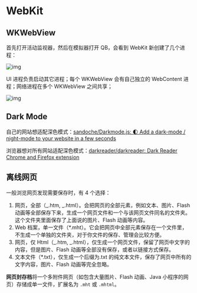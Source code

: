 # WebKit

## WKWebView

首先打开活动监视器，然后在模拟器打开 QB，会看到 WebKit 新创建了几个进程：

![img](/img/FBDEC325-1D0A-447E-BC89-801904697B7C.png)

UI 进程负责启动其它进程；每个 WKWebView 会有自己独立的 WebContent 进程；网络进程在多个 WKWebView 之间共享；

![img](/img/FD652240-4705-4A98-A144-376D5B624EF2.jpg)

## Dark Mode

自己的网站想适配深色模式：[sandoche/Darkmode.js: 🌓 Add a dark-mode / night-mode to your website in a few seconds](https://github.com/sandoche/Darkmode.js)

浏览器想对所有网站适配深色模式：[darkreader/darkreader: Dark Reader Chrome and Firefox extension](https://github.com/darkreader/darkreader)

## 离线网页

一般浏览网页发现需要保存时，有 4 个选择：

1. 网页，全部（_.htm, _.html）。会把网页的全部元素，例如文本、图片、Flash 动画等全部保存下来，生成一个网页文件和一个与该网页文件同名的文件夹。这个文件夹里面保存了上面说的图片、Flash 动画等内容。
2. Web 档案，单一文件（\*.mht）。它会把网页中全部元素保存在一个文件里，不生成一个单独的文件夹，对于你文件的保存、管理会比较方便。
3. 网页，仅 Html（_.htm, _.html），仅生成一个网页文件，保留了网页中文字的内容，但是图片、Flash 动画等全部没有保存，或者以链接方式保存。
4. 文本文件（\*.txt），仅生成一个后缀为.txt 的纯文本文件，保存了网页中所有的文字内容，图片、Flash 动画等完全忽略。

**网页封存档**将一个多附件网页（如包含大量图片、Flash 动画、Java 小程序的网页）存储成单一文件，扩展名为 `.mht` 或 `.mhtml`。
